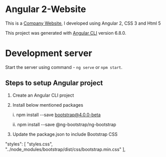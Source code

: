 # Angular 2-Website

This is a [Company Website](https://appliedline.com/), I developed using Angular 2, CSS 3 and Html 5

This project was generated with [Angular CLI](https://github.com/angular/angular-cli) version 6.8.0.

# Development server

Start the server using command -  `ng serve` or `npm start`.

## Steps to setup Angular project 

1. Create an Angular CLI project
2. Install below mentioned packages

    i. npm install --save bootstrap@4.0.0-beta
    
    ii. npm install --save @ng-bootstrap/ng-bootstrap

3. Update the package.json to include Bootstrap CSS

"styles": [
        "styles.css",
        "../node_modules/bootstrap/dist/css/bootstrap.min.css"
      ],
